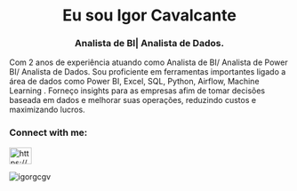 <h1 align="center">Eu sou Igor Cavalcante</h1>
<h3 align="center"> Analista de BI| Analista de Dados.</h3>

Com 2 anos de experiência  atuando como Analista de BI/ Analista de Power BI/ Analista de Dados. Sou proficiente em ferramentas importantes ligado a área de dados como Power BI, Excel, SQL, Python, Airflow, Machine Learning . Forneço insights para as  empresas afim de  tomar decisões baseada em dados e melhorar suas operações, reduzindo custos e maximizando lucros.

<h3 align="left">Connect with me:</h3>
<p align="left">
<a href="https://www.linkedin.com/in/igorgcavalcante/" target="blank"><img align="center" src="https://raw.githubusercontent.com/rahuldkjain/github-profile-readme-generator/master/src/images/icons/Social/linked-in-alt.svg" alt="https://www.linkedin.com/in/igorgcavalcante/" height="30" width="40" /></a>
</p>

<p><img align="center" src="https://github-readme-stats.vercel.app/api/top-langs?username=igorgcgv&show_icons=true&locale=en&layout=compact" alt="igorgcgv" /></p>
<!---
- 👋 Hi, I’m @igorgcgv
- 👀 I’m interested in ...
- 🌱 I’m currently learning ...
- 💞️ I’m looking to collaborate on ...
- 📫 How to reach me ...


igorgcgv/igorgcgv is a ✨ special ✨ repository because its `README.md` (this file) appears on your GitHub profile.
You can click the Preview link to take a look at your changes.
--->
